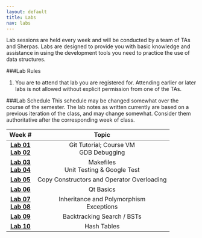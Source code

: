 ```yaml
---
layout: default
title: Labs
nav: labs
---
```


Lab sessions are held every week and will be conducted by a team of TAs and Sherpas. Labs are designed to provide you with basic knowledge and assistance in using the development tools you need to practice the use of data structures.

###Lab Rules
  1. You are to attend that lab you are registered for. Attending earlier or later labs is not allowed without explicit permission from one of the TAs.</li>

###Lab Schedule
This schedule may be changed somewhat over the course of the semester. The lab notes as written currently are based on a previous iteration of the class, and may change somewhat. Consider them authoritative after the corresponding week of class.

| **Week #**                                | **Topic**                               |
| :---------------------------------------: | :-----------------------------------:   |
| **[Lab 01]({{site.url}}/labs/lab01.html) <br>[Lab 02]({{site.url}}/labs/lab02.html)** | Git Tutorial; Course VM <br> GDB Debugging |
| **[Lab 03]({{site.url}}/labs/lab03.html) <br>[Lab 04]({{site.url}}/labs/lab04.html)** | Makefiles <br> Unit Testing & Google Test |
| **[Lab 05]({{site.url}}/labs/lab05.html)** | Copy Constructors and Operator Overloading                             |
| **[Lab 06]({{site.url}}/labs/lab06.html)** | Qt Basics                             |
| **[Lab 07]({{site.url}}/labs/lab07.html) <br> [Lab 08]({{site.url}}/labs/lab08.html)** | Inheritance and Polymorphism <br> Exceptions |
| **[Lab 09]({{site.url}}/labs/lab09.html)** | Backtracking Search  / BSTs           |
| **[Lab 10]({{site.url}}/labs/lab10.html)** | Hash Tables                           |
